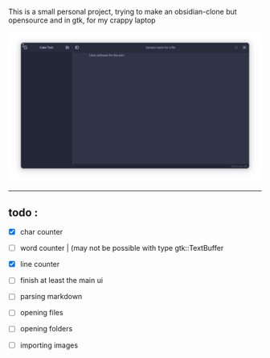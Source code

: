 This is a small personal project, trying to make an obsidian-clone but opensource and in gtk, for my crappy laptop

![main_view.png](./data/github%20page/main_view.png)

******

## todo :
- [x] char counter
- [ ] word counter | (may not be possible with type gtk::TextBuffer
- [X] line counter
- [ ] finish at least the main ui

- [ ] parsing markdown
- [ ] opening files
- [ ] opening folders
- [ ] importing images
